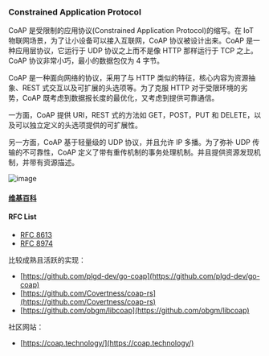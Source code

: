 ### Constrained Application Protocol

CoAP 是受限制的应用协议(Constrained Application Protocol)的缩写。在 IoT 物联网场景，为了让小设备可以接入互联网，CoAP 协议被设计出来。CoAP 是一种应用层协议，它运行于 UDP 协议之上而不是像 HTTP 那样运行于 TCP 之上。CoAP 协议非常小巧，最小的数据包仅为 4 字节。

CoAP 是一种面向网络的协议，采用了与 HTTP 类似的特征，核心内容为资源抽象、REST 式交互以及可扩展的头选项等。为了克服 HTTP 对于受限环境的劣势，CoAP 既考虑到数据报长度的最优化，又考虑到提供可靠通信。

一方面，CoAP 提供 URI，REST 式的方法如 GET，POST，PUT 和 DELETE，以及可以独立定义的头选项提供的可扩展性。

另一方面，CoAP 基于轻量级的 UDP 协议，并且允许 IP 多播。为了弥补 UDP 传输的不可靠性，CoAP 定义了带有重传机制的事务处理机制。并且提供资源发现机制，并带有资源描述。

![image](https://user-images.githubusercontent.com/13718575/125593184-743d87ff-e640-45e5-9f85-3771ea9660e1.png)

#### [维基百科](https://www.wikiwand.com/en/Constrained_Application_Protocol)

#### RFC List

- [RFC 8613](https://datatracker.ietf.org/doc/html/rfc8613)
- [RFC 8974](https://datatracker.ietf.org/doc/html/rfc8974)

比较成熟且活跃的实现：

- [https://github.com/plgd-dev/go-coap](https://github.com/plgd-dev/go-coap)
- [https://github.com/Covertness/coap-rs](https://github.com/Covertness/coap-rs)
- [https://github.com/obgm/libcoap](https://github.com/obgm/libcoap)

社区网站：

- [https://coap.technology/](https://coap.technology/)
